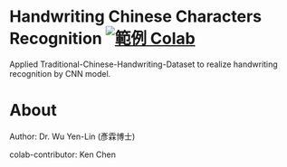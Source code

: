 # Handwriting Chinese Characters Recognition <a href="https://colab.research.google.com/github/AI-FREE-Team/Handwriting-Chinese-Characters-Recognition/blob/master/Traditional_Chinese_CNN_Model_colab.ipynb"><img src="https://img.shields.io/badge/%E5%AF%A6%E4%BD%9C-Colab-yellow.svg?style=popout-square" alt="範例 Colab"></a>
Applied Traditional-Chinese-Handwriting-Dataset to realize handwriting recognition by CNN model.

# About
Author: Dr. Wu Yen-Lin (彥霖博士)

colab-contributor: Ken Chen
